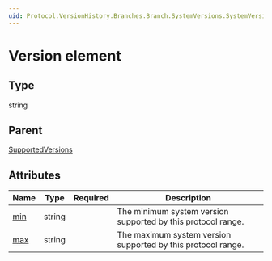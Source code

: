 ```yaml
---
uid: Protocol.VersionHistory.Branches.Branch.SystemVersions.SystemVersion.SupportedVersions.Version
---
```


# Version element



## Type

string

## Parent

[SupportedVersions](xref:Protocol.VersionHistory.Branches.Branch.SystemVersions.SystemVersion.SupportedVersions)

## Attributes

|Name|Type|Required|Description|
|--- |--- |--- |--- |
|[min](xref:Protocol.VersionHistory.Branches.Branch.SystemVersions.SystemVersion.SupportedVersions.Version-min)|string||The minimum system version supported by this protocol range.|
|[max](xref:Protocol.VersionHistory.Branches.Branch.SystemVersions.SystemVersion.SupportedVersions.Version-max)|string||The maximum system version supported by this protocol range.|
